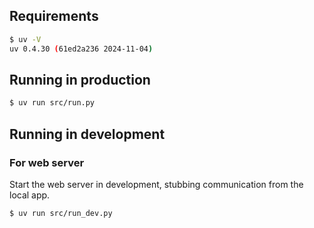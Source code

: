 ## Requirements

```sh
$ uv -V
uv 0.4.30 (61ed2a236 2024-11-04)
```

## Running in production

```sh
$ uv run src/run.py
```

## Running in development

### For web server

Start the web server in development, stubbing communication from the local app.

```sh
$ uv run src/run_dev.py
```
